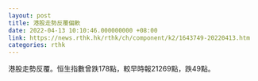 ```yaml
---
layout: post
title: 港股走勢反覆偏軟
date: 2022-04-13 10:10:46.000000000 +08:00
link: https://news.rthk.hk/rthk/ch/component/k2/1643749-20220413.htm
categories: rthk
---
```


港股走勢反覆。恒生指數曾跌178點，較早時報21269點，跌49點。
